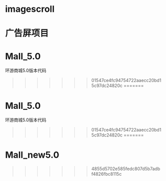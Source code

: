 # imagescroll
广告屏项目
=======
# Mall_5.0
环游商城5.0版本代码
>>>>>>> 01547ce4fc94754722aaecc20bd15c97dc24820c
=======
# Mall_5.0
环游商城5.0版本代码
>>>>>>> 01547ce4fc94754722aaecc20bd15c97dc24820c
=======
# Mall_new5.0
>>>>>>> 4855d5702e585fedc807d5b7adbf4826fbc8115c

